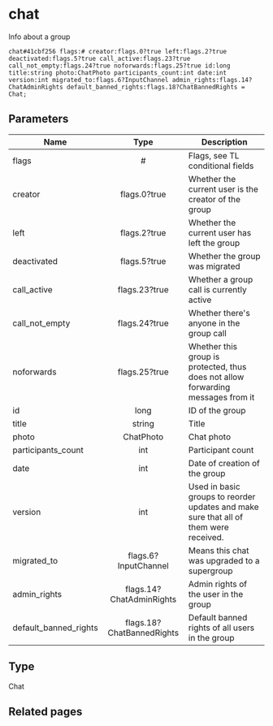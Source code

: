 # chat
Info about a group

```
chat#41cbf256 flags:# creator:flags.0?true left:flags.2?true deactivated:flags.5?true call_active:flags.23?true call_not_empty:flags.24?true noforwards:flags.25?true id:long title:string photo:ChatPhoto participants_count:int date:int version:int migrated_to:flags.6?InputChannel admin_rights:flags.14?ChatAdminRights default_banned_rights:flags.18?ChatBannedRights = Chat;
```

## Parameters
| Name | Type | Description |
| ---- | :----: | ----------- |
| flags | # | Flags, see TL conditional fields |
| creator | flags.0?true | Whether the current user is the creator of the group |
| left | flags.2?true | Whether the current user has left the group |
| deactivated | flags.5?true | Whether the group was migrated |
| call_active | flags.23?true | Whether a group call is currently active |
| call_not_empty | flags.24?true | Whether there's anyone in the group call |
| noforwards | flags.25?true | Whether this group is protected, thus does not allow forwarding messages from it |
| id | long | ID of the group |
| title | string | Title |
| photo | ChatPhoto | Chat photo |
| participants_count | int | Participant count |
| date | int | Date of creation of the group |
| version | int | Used in basic groups to reorder updates and make sure that all of them were received. |
| migrated_to | flags.6?InputChannel | Means this chat was upgraded to a supergroup |
| admin_rights | flags.14?ChatAdminRights | Admin rights of the user in the group |
| default_banned_rights | flags.18?ChatBannedRights | Default banned rights of all users in the group |


## Type
Chat

## Related pages
